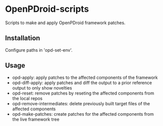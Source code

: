 OpenPDroid-scripts
==================

Scripts to make and apply OpenPDroid framework patches.


Installation
------------

Configure paths in 'opd-set-env'.


Usage
-----

* opd-apply: apply patches to the affected components of the framework
* opd-diff-apply: apply patches and diff the output to a prior reference output to only show novelties
* opd-reset: remove patches by reseting the affected components from the local repos
* opd-remove-intermediates: delete previously built target files of the affected components
* opd-make-patches: create patches for the affected components from the live framework tree
